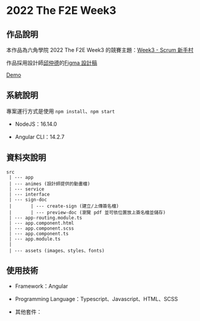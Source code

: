 # 2022 The F2E Week3

## 作品說明

本作品為六角學院 2022 The F2E Week3 的競賽主題：[Week3 - Scrum 新手村](https://2022.thef2e.com/news/week3)

作品採用設計師[邱仲德](https://2022.thef2e.com/users/12061549261446563754)的[Figma 設計稿](https://www.figma.com/file/kbtC7fpZWSjEAzeJmnsVO2/Scrum-%E6%96%B0%E6%89%8B%E6%9D%91?node-id=216%3A3183&t=L4sNGiRA8DW2fpAd-0)

[Demo](https://qazs10015.github.io/2022_F2E_w3/)

## 系統說明

專案運行方式是使用 `npm install`、`npm start`

* NodeJS：16.14.0

* Angular CLI：14.2.7

## 資料夾說明

```
src
 | --- app
 | --- animes (設計師提供的動畫檔)
 | --- service 
 | --- interface 
 | --- sign-doc
 |       | --- create-sign (建立/上傳簽名檔)
 |       | --- preview-doc (瀏覽 pdf 並可依位置放上簽名檔並儲存)
 | --- app-routing.module.ts
 | --- app.component.html
 | --- app.component.scss
 | --- app.component.ts
 | --- app.module.ts
 |
 | --- assets (images、styles、fonts)
```

## 使用技術

* Framework：Angular

* Programming Language：Typescript、Javascript、HTML、SCSS

* 其他套件：

